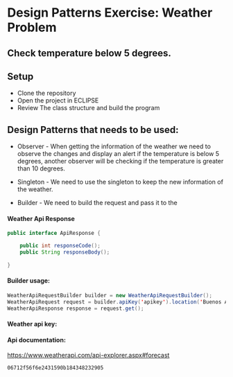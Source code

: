 # Design Patterns Exercise: Weather Problem
## Check temperature below 5 degrees.

## Setup

- Clone the repository
- Open the project in ECLIPSE
- Review The class structure and build the program

## Design Patterns that needs to be used:

- Observer - When getting the information of the weather we need to observe the changes and display an alert if the temperature is below 5 degrees, another observer will be checking if the temperature is greater than 10 degrees.

- Singleton - We need to use the singleton to keep the new information of the weather.

- Builder - We need to build the request and pass it to the 

#### Weather Api Response

```java
public interface ApiResponse {

	public int responseCode();
	public String responseBody();
	
}
```

#### Builder usage:

```java
WeatherApiRequestBuilder builder = new WeatherApiRequestBuilder();
WeatherApiRequest request = builder.apiKey('apikey').location('Buenos Aires').days(1).build();
WeatherApiResponse response = request.get();
```

#### Weather api key:

#### Api documentation:

https://www.weatherapi.com/api-explorer.aspx#forecast


```
06712f56f6e2431590b184348232905
```


